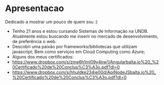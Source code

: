 # Apresentacao
Dedicado a mostrar um pouco de quem sou :)
- Tenho 21 anos e estou cursando Sistemas de Informação na UNDB. Atualmente estou buscando me inserir no mercado de desenvolvimento, de preferência o web. 
- Descobri uma paixão por frameworks/bibliotecas que utilizam javascript; Bem como serviços em Cloud Computing como Azure;
- Alguns dos meus certificados: 
 - https://www.dropbox.com/s/zme6h1ml09y4nw1/Angularbalta.io%20_%20Certificado%20de%20Conclus%C3%A3o.pdf?dl=0
 - https://www.dropbox.com/s/hhuldke234je00d/ApiNodeJSbalta.io%20_%20Certificado%20de%20Conclus%C3%A3o.pdf?dl=0
